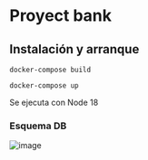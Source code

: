 # Proyect bank

## Instalación y arranque

`docker-compose build`

`docker-compose up`

Se ejecuta con Node 18

### Esquema DB
![image](https://github.com/bondulich/proyect-bank/assets/7809231/afde614d-b41c-4b7e-8f56-5e6f335f56ae)
